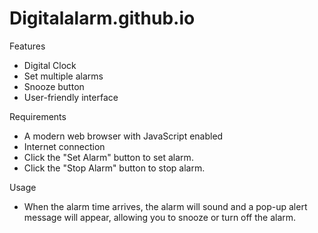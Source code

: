 # Digitalalarm.github.io

 Features
- Digital Clock
- Set multiple alarms
- Snooze button
- User-friendly interface

Requirements
- A modern web browser with JavaScript enabled
- Internet connection
- Click the "Set Alarm" button to set alarm.
- Click the "Stop Alarm" button to stop alarm.

 Usage
- When the alarm time arrives, the alarm will sound and a pop-up alert message will appear, allowing you to snooze or turn off the alarm.
